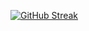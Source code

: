 [![GitHub Streak](https://streak-stats.demolab.com/hafizzhs1=DenverCoder1)](https://git.io/streak-stats)
